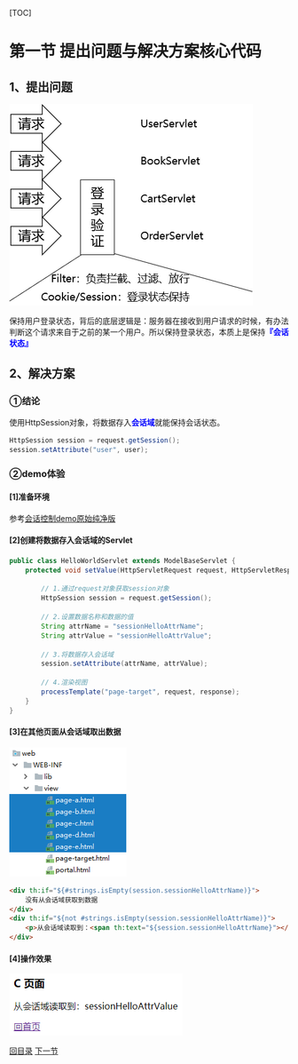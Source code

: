 [TOC]

# 第一节 提出问题与解决方案核心代码

## 1、提出问题

![images](images/img001.png)

保持用户登录状态，背后的底层逻辑是：服务器在接收到用户请求的时候，有办法判断这个请求来自于之前的某一个用户。所以保持登录状态，本质上是保持<span style="color:blue;font-weight:bold;">『会话状态』</span>

## 2、解决方案

### ①结论

使用HttpSession对象，将数据存入<span style="color:blue;font-weight:bold;">会话域</span>就能保持会话状态。

```java
HttpSession session = request.getSession();
session.setAttribute("user", user);
```

### ②demo体验

#### [1]准备环境

参考[会话控制demo原始纯净版](pro08-cookie-and-session.zip)

#### [2]创建将数据存入会话域的Servlet

```java
public class HelloWorldServlet extends ModelBaseServlet {
    protected void setValue(HttpServletRequest request, HttpServletResponse response) throws ServletException, IOException {

        // 1.通过request对象获取session对象
        HttpSession session = request.getSession();

        // 2.设置数据名称和数据的值
        String attrName = "sessionHelloAttrName";
        String attrValue = "sessionHelloAttrValue";

        // 3.将数据存入会话域
        session.setAttribute(attrName, attrValue);

        // 4.渲染视图
        processTemplate("page-target", request, response);
    }
}
```

#### [3]在其他页面从会话域取出数据

![images](images/img002.png)

```html
<div th:if="${#strings.isEmpty(session.sessionHelloAttrName)}">
    没有从会话域获取到数据
</div>
<div th:if="${not #strings.isEmpty(session.sessionHelloAttrName)}">
    <p>从会话域读取到：<span th:text="${session.sessionHelloAttrName}"></span></p>
</div>
```

#### [4]操作效果

![images](images/img003.png)



[回目录](index.html) [下一节](verse02.html)